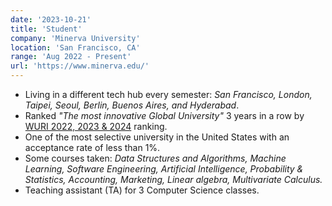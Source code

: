 ```yaml
---
date: '2023-10-21'
title: 'Student'
company: 'Minerva University'
location: 'San Francisco, CA'
range: 'Aug 2022 - Present'
url: 'https://www.minerva.edu/'
---
```


- Living in a different tech hub every semester: <i>San Francisco, London, Taipei, Seoul, Berlin, Buenos Aires, and Hyderabad</i>.
- Ranked <i>"The most innovative Global University"</i> 3 years in a row by <a href="https://www.minerva.edu/announcements/minerva-university-most-innovative-university-wuri-2024/">WURI 2022, 2023 & 2024</a> ranking.
- One of the most selective university in the United States with an acceptance rate of less than 1%.
- Some courses taken: <i>Data Structures and Algorithms, Machine Learning, Software Engineering, Artificial Intelligence, Probability & Statistics, Accounting, Marketing, Linear algebra, Multivariate Calculus.</i>
- Teaching assistant (TA) for 3 Computer Science classes.
